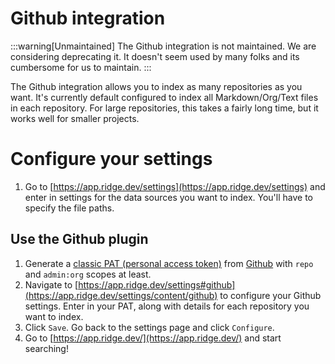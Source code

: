 # Github integration

:::warning[Unmaintained]
The Github integration is not maintained. We are considering deprecating it. It doesn't seem used by many folks and its cumbersome for us to maintain.
:::

The Github integration allows you to index as many repositories as you want. It's currently default configured to index all Markdown/Org/Text files in each repository. For large repositories, this takes a fairly long time, but it works well for smaller projects.

# Configure your settings

1. Go to [https://app.ridge.dev/settings](https://app.ridge.dev/settings) and enter in settings for the data sources you want to index. You'll have to specify the file paths.

## Use the Github plugin

1. Generate a [classic PAT (personal access token)](https://docs.github.com/en/authentication/keeping-your-account-and-data-secure/managing-your-personal-access-tokens) from [Github](https://github.com/settings/tokens) with `repo` and `admin:org` scopes at least.
2. Navigate to [https://app.ridge.dev/settings#github](https://app.ridge.dev/settings/content/github) to configure your Github settings. Enter in your PAT, along with details for each repository you want to index.
3. Click `Save`. Go back to the settings page and click `Configure`.
4. Go to [https://app.ridge.dev/](https://app.ridge.dev/) and start searching!
